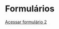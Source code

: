 # Formulários

<a href="https://lfoalves.github.io/stage-03-form-2" title='Clique para acessar o formulário'>Acessar formulário 2</a>